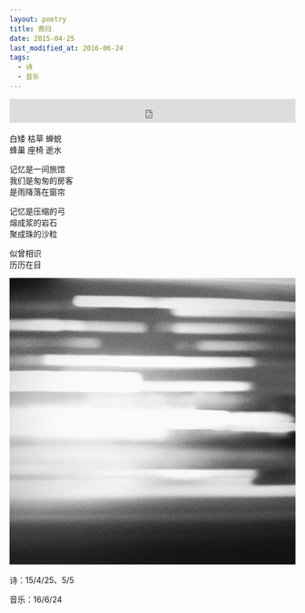 ```yaml
---
layout: poetry
title: 燕归
date: 2015-04-25
last_modified_at: 2016-06-24
tags:
  - 诗
  - 音乐
---
```

<iframe style="border: 0; width: 100%; height: 42px;" src="https://bandcamp.com/EmbeddedPlayer/album=4270813475/size=small/bgcol=333333/linkcol=4ec5ec/artwork=none/track=903006487/transparent=true/" seamless><a href="https://feeshy.bandcamp.com/album/illusory-island">illusory island by feeshy</a></iframe>

白矮 枯草 蝉蜕<br>
蜂巢 座椅 逝水

记忆是一间旅馆<br>
我们是匆匆的房客<br>
是雨降落在窗帘<br>

记忆是压缩的弓<br>
熔成浆的岩石<br>
聚成珠的沙粒

似曾相识<br>
历历在目

![](/assets/img/deja_vu.jpg)

诗：15/4/25、5/5

音乐：16/6/24


